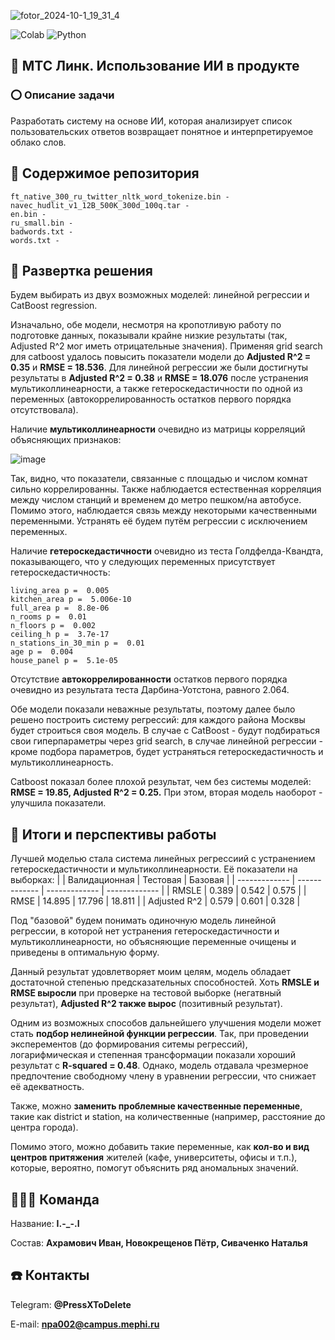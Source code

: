 ![fotor_2024-10-1_19_31_4](https://github.com/user-attachments/assets/dceb29de-2571-406e-9d58-0252a79c0f67)

![Colab](https://img.shields.io/badge/Colab-F9AB00?style=for-the-badge&logo=googlecolab&color=525252)
![Python](https://img.shields.io/badge/Python-14354C?style=for-the-badge&logo=python&logoColor=white)

## 📑 МТС Линк. Использование ИИ в продукте
### ⭕ Описание задачи
Разработать систему на основе ИИ, которая анализирует список пользовательских ответов возвращает понятное и интерпретируемое облако слов.

## 🤔 Содержимое репозитория
```
ft_native_300_ru_twitter_nltk_word_tokenize.bin -
navec_hudlit_v1_12B_500K_300d_100q.tar -
en.bin -
ru_small.bin -
badwords.txt -
words.txt - 
```
## 📐 Развертка решения
Будем выбирать из двух возможных моделей: линейной регрессии и CatBoost regression.

Изначально, обе модели, несмотря на кропотливую работу по подготовке данных, показывали крайне низкие результаты (так, Adjusted R^2 мог иметь отрицательные значения). Применяя grid search для catboost удалось повысить показатели модели до **Adjusted R^2 = 0.35** и **RMSE = 18.536**. Для линейной регрессии же были достигнуты результаты в **Adjusted R^2 = 0.38** и **RMSE = 18.076** после устранения мультиколлинеарности, а также гетероскедастичности по одной из переменных (автокоррелированность остатков первого порядка отсутствовала).

Наличие **мультиколлинеарности** очевидно из матрицы корреляций объясняющих признаков:

![image](https://github.com/ForgotWhatItWas/MoscowEstatePredictions/assets/134389286/0974c14a-5f4a-40e3-a136-577d6d433787)

Так, видно, что показатели, связанные с площадью и числом комнат сильно коррелированны. Также наблюдается естественная корреляция между числом станций и временем до метро пешком/на автобусе. Помимо этого, наблюдается связь между некоторыми качественными переменными. Устранять её будем путём регрессии с исключением переменных.

Наличие **гетероскедастичности** очевидно из теста Голдфелда-Квандта, показывающего, что у следующих переменных присутствует гетероскедастичность:
```
living_area p =  0.005
kitchen_area p =  5.006e-10
full_area p =  8.8e-06
n_rooms p =  0.01
n_floors p =  0.002
ceiling_h p =  3.7e-17
n_stations_in_30_min p =  0.01
age p =  0.004
house_panel p =  5.1e-05
```

Отсутствие **автокоррелированности** остатков первого порядка очевидно из результата теста Дарбина-Уотстона, равного 2.064.

Обе модели показали неважные результаты, поэтому далее было решено построить систему регрессий: для каждого района Москвы будет строиться своя модель. В случае с CatBoost - будут подбираться свои гиперпараметры через grid search, в случае линейной регрессии - кроме подбора параметров, будет устраняться гетероскедастичность и мультиколлинеарность.

Catboost показал более плохой результат, чем без системы моделей: **RMSE = 19.85, Adjusted R^2 = 0.25.** При этом, вторая модель наоборот - улучшила показатели.
## 🧮 Итоги и перспективы работы
Лучшей моделью стала система линейных регрессиий с устранением гетероскедастичности и мультиколлинеарности. Её показатели на выборках:
|  | Валидационная | Тестовая | Базовая |
| ------------- | ------------- | ------------- | ------------- |
| RMSLE  | 0.389 | 0.542  | 0.575 |
| RMSE   | 14.895 | 17.796 | 18.811 |
| Adjusted R^2  | 0.579 | 0.601 | 0.328 |

Под "базовой" будем понимать одиночную модель линейной регрессии, в которой нет устранения гетероскедастичности и мультиколлинеарности, но объясняющие переменные очищены и приведены в оптимальную форму.

Данный результат удовлетворяет моим целям, модель обладает достаточной степенью предсказательных способностей. Хоть **RMSLE и RMSE выросли** при проверке на тестовой выборке (негатвный результат), **Adjusted R^2 также вырос** (позитивный результат).

Одним из возможных способов дальнейшего улучшения модели может стать **подбор нелинейной функции регрессии**. Так, при проведении эксперементов (до формирования ситемы регрессий), логарифмическая и степенная трансформации показали хороший результат с **R-squared = 0.48**. Однако, модель отдавала чрезмерное предпочтение свободному члену в уравнении регрессии, что снижает её адекватность.

Также, можно **заменить проблемные качественные переменные**, такие как district и station, на количественные (например, расстояние до центра города).

Помимо этого, можно добавить такие переменные, как **кол-во и вид центров притяжения** жителей (кафе, университеты, офисы и т.п.), которые, вероятно, помогут объяснить ряд аномальных значений.

## 👨‍👩‍👦 Команда
Название: **I.-_-.I**

Состав: **Ахрамович Иван, Новокрещенов Пётр, Сиваченко Наталья**

## ☎️ Контакты
Telegram: **@PressXToDelete**

E-mail: **npa002@campus.mephi.ru**
